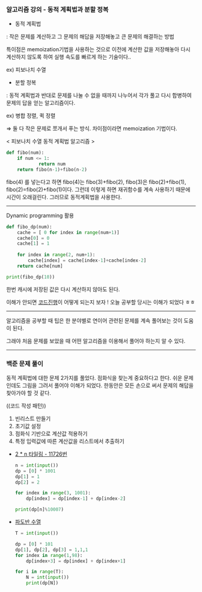 ### 알고리즘 강의 - 동적 계획법과 분할 정복

- 동적 계획법

: 작은 문제를 계산하고 그 문제의 해답을 저장해놓고  큰 문제의 해결하는 방법

특이점은 memoization기법을 사용하는 것으로 이전에 계산한 값을 저장해놓아 다시 계산하지 않도록 하여 실행 속도를 빠르게 하는 기술이다..

ex) 피보나치 수열

- 분할 정복

:  동적 계획법과 반대로 문제를 나눌 수 없을 때까지 나누어서 각가 풀고 다시 합병하여 문제의 답을 얻는 알고리즘이다.

ex) 병합 정렬, 퀵 정렬

⇒ 둘 다 작은 문제로 쪼개서 푸는 방식. 차이점이라면 memoization 기법이다.

< 피보나치 수열 동적 계획법 알고리즘 >

```python
def fibo(num):
	if num <= 1:
			return num
	return fibo(n-1)+fibo(n-2)
```

fibo(4) 를 넣는다고 하면 fibo(4)는 fibo(3)+fibo(2), fibo(3)은 fibo(2)+fibo(1), fibo(2)=fibo(2)+fibo(1)이다. 그런데 이렇게 하면 재귀함수를 계속 사용하기 때문에 시간이 오래걸린다. 그러므로 동적계획법을 사용한다.

---

Dynamic programming 활용

```python
def fibo_dp(num):
    cache = [ 0 for index in range(num+1)]
    cache[0] = 0
    cache[1] = 1
    
    for index in range(2, num+1):
        cache[index] = cache[index-1]+cache[index-2]
    return cache[num]

print(fibo_dp(10))
```

한번 캐시에 저장된 값은 다시 계산하지 않아도 된다.

이해가 안되면 [코드진행](https://pythontutor.com/live.html#mode=edit)이 어떻게 되는지 보자 ! 오늘 공부할 당시는 이해가 되었다 ㅎㅎ


---

알고리즘을 공부할 때 팁은 한 분야별로 연이어 관련된 문제를 계속 풀어보는 것이 도움이 된다.

그래야 처음 문제를 보았을 때 어떤 알고리즘을 이용해서 풀어야 하는지 알 수 있다.

---

### 백준 문제 풀이

동적 계획법에 대한 문제 2가지를 풀었다. 점화식을 찾는게 중요하다고 한다. 쉬운 문제인데도 그림을 그려서 풀어야 이해가 되었다. 한동안은 모든 손으로 써서 문제의 해답을 찾아가야 할 것 같다.

((코드 작성 패턴))

1. 빈리스트 만들기
2. 초기값 설정
3. 점화식 기반으로 계산값 적용하기
4. 특정 입력값에 따른 계산값을 리스트에서 추출하기

- [2 * n 타일링 - 11726번](https://www.acmicpc.net/problem/11726)
    
    ```python
    n = int(input())
    dp = [0] * 1001
    dp[1] = 1
    dp[2] = 2
    
    for index in range(3, 1001):
    	dp[index] = dp[index-1] + dp[index-2]
    
    print(dp[n]%10007)
    ```
    
- [파도반 수열](https://www.acmicpc.net/problem/9461)

    ```python
    T = int(input())

    dp = [0] * 101
    dp[1], dp[2], dp[3] = 1,1,1
    for index in range(1,98):
        dp[index+3] = dp[index] + dp[index+1]

    for i in range(T):
        N = int(input())
        print(dp[N])
    ```


